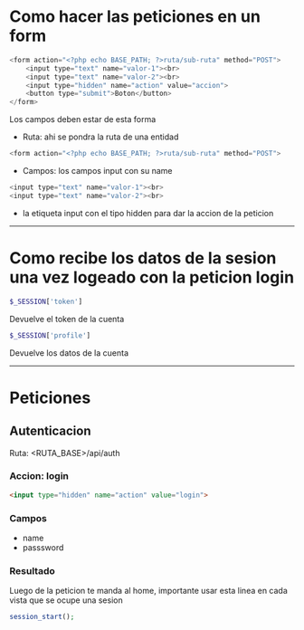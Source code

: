 # Como hacer las peticiones en un form

```php
<form action="<?php echo BASE_PATH; ?>ruta/sub-ruta" method="POST">
    <input type="text" name="valor-1"><br>
    <input type="text" name="valor-2"><br>
    <input type="hidden" name="action" value="accion">
    <button type="submit">Boton</button>
</form>
```
Los campos deben estar de esta forma

* Ruta: ahi se pondra la ruta de una entidad
```php
<form action="<?php echo BASE_PATH; ?>ruta/sub-ruta" method="POST">
```

* Campos: los campos input con su name
```php
<input type="text" name="valor-1"><br>
<input type="text" name="valor-2"><br>
```

* la etiqueta input con el tipo hidden para dar la accion de la peticion

<hr>

# Como recibe los datos de la sesion una vez logeado con la peticion login

```php
$_SESSION['token']
```

Devuelve el token de la cuenta

```php
$_SESSION['profile']
```

Devuelve los datos de la cuenta

<hr>

# Peticiones

## Autenticacion

Ruta: <RUTA_BASE>/api/auth

### Accion: login

```html
<input type="hidden" name="action" value="login">
```

### Campos

* name
* passsword

### Resultado

Luego de la peticion te manda al home, importante usar esta linea en cada vista que se ocupe una sesion

```php
session_start();
```